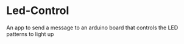 # Led-Control
An app to send a message to an arduino board that controls the LED patterns to light up
